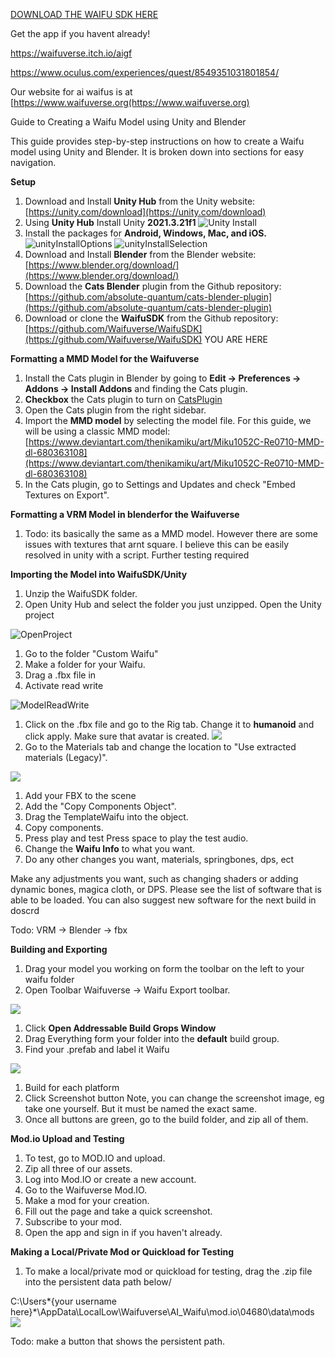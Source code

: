 [DOWNLOAD THE WAIFU SDK HERE](https://github.com/Waifuverse/WaifuSDK/archive/refs/heads/main.zip)

Get the app if you havent already! 

https://waifuverse.itch.io/aigf

https://www.oculus.com/experiences/quest/8549351031801854/


Our website for ai waifus is at [https://www.waifuverse.org(https://www.waifuverse.org)



Guide to Creating a Waifu Model using Unity and Blender

This guide provides step-by-step instructions on how to create a Waifu model using Unity and Blender. It is broken down into sections for easy navigation.

**Setup**

1. Download and Install **Unity Hub** from the Unity website: [https://unity.com/download](https://unity.com/download)
2. Using **Unity Hub** Install Unity **2021.3.21f1**
![Unity Install](/DocImg/InstallEditor.png)
3. Install the packages for **Android, Windows, Mac, and iOS.**![unityInstallOptions](/DocImg/addmodules.png)
![unityInstallSelection](/DocImg/AddModulesPackages.png)
4. Download and Install **Blender** from the Blender website: [https://www.blender.org/download/](https://www.blender.org/download/)
5. Download the **Cats Blender** plugin from the Github repository: [https://github.com/absolute-quantum/cats-blender-plugin](https://github.com/absolute-quantum/cats-blender-plugin)
6. Download or clone the **WaifuSDK** from the Github repository: [https://github.com/Waifuverse/WaifuSDK](https://github.com/Waifuverse/WaifuSDK) YOU ARE HERE

**Formatting a MMD Model for the Waifuverse**

1. Install the Cats plugin in Blender by going to **Edit -\> Preferences -\> Addons -\> Install Addons** and finding the Cats plugin.
2. **Checkbox** the Cats plugin to turn on
[CatsPlugin](/DocImg/CatsCheckbox.png)
3. Open the Cats plugin from the right sidebar.
4. Import the **MMD model** by selecting the model file. For this guide, we will be using a classic MMD model: [https://www.deviantart.com/thenikamiku/art/Miku1052C-Re0710-MMD-dl-680363108](https://www.deviantart.com/thenikamiku/art/Miku1052C-Re0710-MMD-dl-680363108)
5. In the Cats plugin, go to Settings and Updates and check "Embed Textures on Export".

**Formatting a VRM Model in blenderfor the Waifuverse**

1. Todo: its basically the same as a MMD model. However there are some issues with textures that arnt square. I believe this can be easily resolved in unity with a script. Further testing required

**Importing the Model into WaifuSDK/Unity**

1. Unzip the WaifuSDK folder.
2. Open Unity Hub and select the folder you just unzipped. Open the Unity project

![OpenProject](/DocImg/OpenProject.png)

1. Go to the folder "Custom Waifu"
2. Make a folder for your Waifu.
3. Drag a .fbx file in
4. Activate read write

![ModelReadWrite](/DocImg/ModelRW.png)

1. Click on the .fbx file and go to the Rig tab. Change it to **humanoid** and click apply. Make sure that avatar is created.
 ![](/DocImg/ModelRig.png)
2. Go to the Materials tab and change the location to "Use extracted materials (Legacy)".

![](/DocImg/ModelMat.png)

1. Add your FBX to the scene
2. Add the "Copy Components Object".
3. Drag the TemplateWaifu into the object.
4. Copy components.
5. Press play and test
 Press space to play the test audio.
6. Change the **Waifu Info** to what you want.
7. Do any other changes you want, materials, springbones, dps, ect

Make any adjustments you want, such as changing shaders or adding dynamic bones, magica cloth, or DPS. Please see the list of software that is able to be loaded. You can also suggest new software for the next build in doscrd

Todo: VRM -\> Blender -\> fbx

**Building and Exporting**

1. Drag your model you working on form the toolbar on the left to your waifu folder
2. Open Toolbar Waifuverse -\> Waifu Export toolbar.

![](/DocImg/WaifuverseToolbar.png)

1. Click **Open Addressable Build Grops Window**
2. Drag Everything form your folder into the **default** build group.
3. Find your .prefab and label it Waifu

![](/DocImg/AddressableAssets.png)

1. Build for each platform
2. Click Screenshot button
   Note, you can change the screenshot image, eg take one yourself. But it must be named the exact same.
3. Once all buttons are green, go to the build folder, and zip all of them.

**Mod.io Upload and Testing**

1. To test, go to MOD.IO and upload.
2. Zip all three of our assets.
3. Log into Mod.IO or create a new account.
4. Go to the Waifuverse Mod.IO.
5. Make a mod for your creation.
6. Fill out the page and take a quick screenshot.
7. Subscribe to your mod.
8. Open the app and sign in if you haven't already.

**Making a Local/Private Mod or Quickload for Testing**

1. To make a local/private mod or quickload for testing, drag the .zip file into the persistent data path below/

C:\Users\*{your username here}*\AppData\LocalLow\Waifuverse\AI_Waifu\mod.io\04680\data\mods
![](/DocImg/screenShotPersistant.png)

Todo: make a button that shows the persistent path.